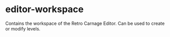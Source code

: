 # editor-workspace
Contains the workspace of the Retro Carnage Editor. Can be used to create or modify levels.
